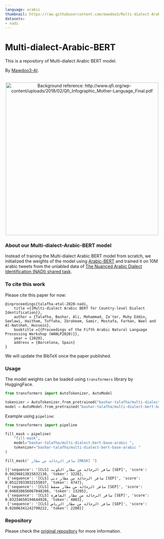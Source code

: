 ```yaml
---
language: arabic
thumbnail: https://raw.githubusercontent.com/mawdoo3/Multi-dialect-Arabic-BERT/master/multidialct_arabic_bert.png
datasets:
- nadi
---
```

# Multi-dialect-Arabic-BERT
This is a repository of Multi-dialect Arabic BERT model.

By [Mawdoo3-AI](https://ai.mawdoo3.com/). 

<p align="center">
    <br>
    <img src="https://raw.githubusercontent.com/mawdoo3/Multi-dialect-Arabic-BERT/master/multidialct_arabic_bert.png" alt="Background reference: http://www.qfi.org/wp-content/uploads/2018/02/Qfi_Infographic_Mother-Language_Final.pdf" width="500"/>
    <br>
<p>



### About our Multi-dialect-Arabic-BERT model
Instead of training the Multi-dialect Arabic BERT model from scratch, we initialized the weights of the model using [Arabic-BERT](https://github.com/alisafaya/Arabic-BERT) and trained it on 10M arabic tweets from the unlabled data of [The Nuanced Arabic Dialect Identification (NADI) shared task](https://sites.google.com/view/nadi-shared-task).

### To cite this work
Please cite this paper for now:
```
@inproceedings{talafha-etal-2020-nadi,
    title ={{Multi-dialect Arabic BERT for Country-level Dialect Identification}},
    author = {Talafha, Bashar, Ali, Mohammad, Za'ter, Muhy Eddin, Seelawi, Haitham, Tuffaha, Ibraheem, Samir, Mostafa, Farhan, Wael and Al-Natsheh, Hussein},
    booktitle ={{Proceedings of the Fifth Arabic Natural Language Processing Workshop (WANLP2020)}},
    year = {2020},
    address = {Barcelona, Spain}
}
```
We will update the BibTeX once the paper published.

### Usage
The model weights can be loaded using `transformers` library by HuggingFace.

```python
from transformers import AutoTokenizer, AutoModel

tokenizer = AutoTokenizer.from_pretrained("bashar-talafha/multi-dialect-bert-base-arabic")
model = AutoModel.from_pretrained("bashar-talafha/multi-dialect-bert-base-arabic")
```

Example using `pipeline`:

```python
from transformers import pipeline

fill_mask = pipeline(
    "fill-mask",
    model="bashar-talafha/multi-dialect-bert-base-arabic ",
    tokenizer="bashar-talafha/multi-dialect-bert-base-arabic "
)

fill_mask(" سافر الرحالة من مطار [MASK] ")
```
```
[{'sequence': '[CLS] سافر الرحالة من مطار الكويت [SEP]', 'score': 0.08296813815832138, 'token': 3226},
 {'sequence': '[CLS] سافر الرحالة من مطار دبي [SEP]', 'score': 0.05123933032155037, 'token': 4747},
 {'sequence': '[CLS] سافر الرحالة من مطار مسقط [SEP]', 'score': 0.046838656067848206, 'token': 13205},
 {'sequence': '[CLS] سافر الرحالة من مطار القاهرة [SEP]', 'score': 0.03234650194644928, 'token': 4003},
 {'sequence': '[CLS] سافر الرحالة من مطار الرياض [SEP]', 'score': 0.02606341242790222, 'token': 2200}]
```
### Repository
Please check the [original repository](https://github.com/mawdoo3/Multi-dialect-Arabic-BERT) for more information. 


